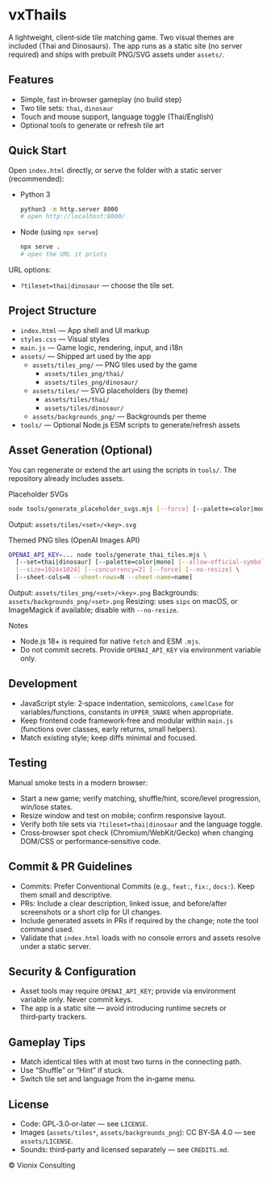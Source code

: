 # vxThails

A lightweight, client‑side tile matching game. Two visual themes are included (Thai and Dinosaurs). The app runs as a static site (no server required) and ships with prebuilt PNG/SVG assets under `assets/`.

## Features
- Simple, fast in‑browser gameplay (no build step)
- Two tile sets: `thai`, `dinosaur`
- Touch and mouse support, language toggle (Thai/English)
- Optional tools to generate or refresh tile art

## Quick Start
Open `index.html` directly, or serve the folder with a static server (recommended):

- Python 3
  ```bash
  python3 -m http.server 8000
  # open http://localhost:8000/
  ```

- Node (using `npx serve`)
  ```bash
  npx serve .
  # open the URL it prints
  ```

URL options:
- `?tileset=thai|dinosaur` — choose the tile set.

## Project Structure
- `index.html` — App shell and UI markup
- `styles.css` — Visual styles
- `main.js` — Game logic, rendering, input, and i18n
- `assets/` — Shipped art used by the app
  - `assets/tiles_png/` — PNG tiles used by the game
    - `assets/tiles_png/thai/`
    - `assets/tiles_png/dinosaur/`
  - `assets/tiles/` — SVG placeholders (by theme)
    - `assets/tiles/thai/`
    - `assets/tiles/dinosaur/`
  - `assets/backgrounds_png/` — Backgrounds per theme
- `tools/` — Optional Node.js ESM scripts to generate/refresh assets

## Asset Generation (Optional)
You can regenerate or extend the art using the scripts in `tools/`. The repository already includes assets.

Placeholder SVGs
```bash
node tools/generate_placeholder_svgs.mjs [--force] [--palette=color|mono]
```
Output: `assets/tiles/<set>/<key>.svg`

Themed PNG tiles (OpenAI Images API)
```bash
OPENAI_API_KEY=... node tools/generate_thai_tiles.mjs \
  [--set=thai|dinosaur] [--palette=color|mono] [--allow-official-symbols] \
  [--size=1024x1024] [--concurrency=2] [--force] [--no-resize] \
  [--sheet-cols=N --sheet-rows=N --sheet-name=name]
```
Output: `assets/tiles_png/<set>/<key>.png`
Backgrounds: `assets/backgrounds_png/<set>.png`
Resizing: uses `sips` on macOS, or ImageMagick if available; disable with `--no-resize`.

Notes
- Node.js 18+ is required for native `fetch` and ESM `.mjs`.
- Do not commit secrets. Provide `OPENAI_API_KEY` via environment variable only.

## Development
- JavaScript style: 2‑space indentation, semicolons, `camelCase` for variables/functions, constants in `UPPER_SNAKE` when appropriate.
- Keep frontend code framework‑free and modular within `main.js` (functions over classes, early returns, small helpers).
- Match existing style; keep diffs minimal and focused.

## Testing
Manual smoke tests in a modern browser:
- Start a new game; verify matching, shuffle/hint, score/level progression, win/lose states.
- Resize window and test on mobile; confirm responsive layout.
- Verify both tile sets via `?tileset=thai|dinosaur` and the language toggle.
- Cross‑browser spot check (Chromium/WebKit/Gecko) when changing DOM/CSS or performance‑sensitive code.

## Commit & PR Guidelines
- Commits: Prefer Conventional Commits (e.g., `feat:`, `fix:`, `docs:`). Keep them small and descriptive.
- PRs: Include a clear description, linked issue, and before/after screenshots or a short clip for UI changes.
- Include generated assets in PRs if required by the change; note the tool command used.
- Validate that `index.html` loads with no console errors and assets resolve under a static server.

## Security & Configuration
- Asset tools may require `OPENAI_API_KEY`; provide via environment variable only. Never commit keys.
- The app is a static site — avoid introducing runtime secrets or third‑party trackers.

## Gameplay Tips
- Match identical tiles with at most two turns in the connecting path.
- Use “Shuffle” or “Hint” if stuck.
- Switch tile set and language from the in‑game menu.

## License
- Code: GPL‑3.0‑or‑later — see `LICENSE`.
- Images (`assets/tiles*`, `assets/backgrounds_png`): CC BY‑SA 4.0 — see `assets/LICENSE`.
- Sounds: third‑party and licensed separately — see `CREDITS.md`.

© Vionix Consulting

